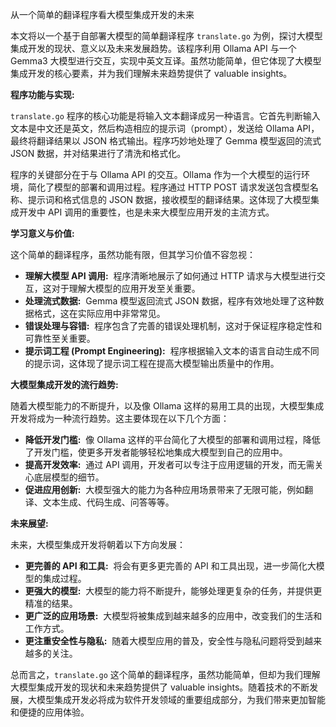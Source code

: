 从一个简单的翻译程序看大模型集成开发的未来

本文将以一个基于自部署大模型的简单翻译程序 `translate.go` 为例，探讨大模型集成开发的现状、意义以及未来发展趋势。该程序利用 Ollama API 与一个 Gemma3 大模型进行交互，实现中英文互译。虽然功能简单，但它体现了大模型集成开发的核心要素，并为我们理解未来趋势提供了 valuable insights。

**程序功能与实现:**

`translate.go` 程序的核心功能是将输入文本翻译成另一种语言。它首先判断输入文本是中文还是英文，然后构造相应的提示词（prompt），发送给 Ollama API，最终将翻译结果以 JSON 格式输出。程序巧妙地处理了 Gemma 模型返回的流式 JSON 数据，并对结果进行了清洗和格式化。

程序的关键部分在于与 Ollama API 的交互。Ollama 作为一个大模型的运行环境，简化了模型的部署和调用过程。程序通过 HTTP POST 请求发送包含模型名称、提示词和格式信息的 JSON 数据，接收模型的翻译结果。这体现了大模型集成开发中 API 调用的重要性，也是未来大模型应用开发的主流方式。

**学习意义与价值:**

这个简单的翻译程序，虽然功能有限，但其学习价值不容忽视：

-   **理解大模型 API 调用:**  程序清晰地展示了如何通过 HTTP 请求与大模型进行交互，这对于理解大模型的应用开发至关重要。
-   **处理流式数据:**  Gemma 模型返回流式 JSON 数据，程序有效地处理了这种数据格式，这在实际应用中非常常见。
-   **错误处理与容错:**  程序包含了完善的错误处理机制，这对于保证程序稳定性和可靠性至关重要。
-   **提示词工程 (Prompt Engineering):**  程序根据输入文本的语言自动生成不同的提示词，这体现了提示词工程在提高大模型输出质量中的作用。

**大模型集成开发的流行趋势:**

随着大模型能力的不断提升，以及像 Ollama 这样的易用工具的出现，大模型集成开发将成为一种流行趋势。这主要体现在以下几个方面：

-   **降低开发门槛:**  像 Ollama 这样的平台简化了大模型的部署和调用过程，降低了开发门槛，使更多开发者能够轻松地集成大模型到自己的应用中。
-   **提高开发效率:**  通过 API 调用，开发者可以专注于应用逻辑的开发，而无需关心底层模型的细节。
-   **促进应用创新:**  大模型强大的能力为各种应用场景带来了无限可能，例如翻译、文本生成、代码生成、问答等等。

**未来展望:**

未来，大模型集成开发将朝着以下方向发展：

-   **更完善的 API 和工具:**  将会有更多更完善的 API 和工具出现，进一步简化大模型的集成过程。
-   **更强大的模型:**  大模型的能力将不断提升，能够处理更复杂的任务，并提供更精准的结果。
-   **更广泛的应用场景:**  大模型将被集成到越来越多的应用中，改变我们的生活和工作方式。
-   **更注重安全性与隐私:**  随着大模型应用的普及，安全性与隐私问题将受到越来越多的关注。

总而言之，`translate.go` 这个简单的翻译程序，虽然功能简单，但却为我们理解大模型集成开发的现状和未来趋势提供了 valuable insights。随着技术的不断发展，大模型集成开发必将成为软件开发领域的重要组成部分，为我们带来更加智能和便捷的应用体验。